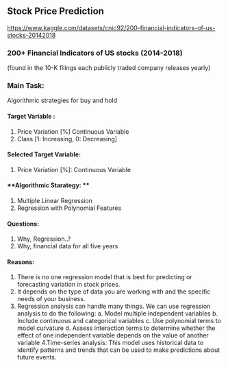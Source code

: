 ## **Stock Price Prediction**

https://www.kaggle.com/datasets/cnic92/200-financial-indicators-of-us-stocks-20142018

### **200+ Financial Indicators of US stocks (2014-2018)**
(found in the 10-K filings each publicly traded company releases yearly)
### **Main Task:**
Algorithmic strategies for buy and hold
####   **Target Variable :**


1.   Price  Variation [%] Continuous Variable
2.   Class [1: Increasing, 0: Decreasing]

#### **Selected Target Variable:** 
1.   Price Variation [%]:  Continuous Variable
#### **Algorithmic Starategy: **
1.   Multiple Linear Regression 
2.   Regression with Polynomial Features

#### **Questions:**
1.   Why, Regression..?
2.    Why, financial data for all five years
#### **Reasons:**
1. There is no one regression model that is best for predicting or forecasting variation in stock prices. 
2. It depends on the type of data you are working with and the specific needs of your business.
3. Regression analysis can handle many things. We can use regression analysis to do the following:
  a. Model multiple independent variables
  b. Include continuous and categorical variables
  c. Use polynomial terms to model curvature
  d. Assess interaction terms to determine whether the effect of one independent variable depends on the value of another variable
4.Time-series analysis: This model uses historical data to identify patterns and trends that can be used to make predictions about future events.
